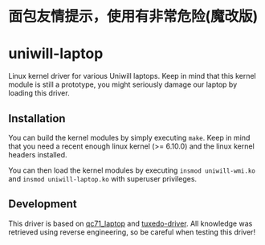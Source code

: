 # 面包友情提示，使用有非常危险(魔改版)


# uniwill-laptop
Linux kernel driver for various Uniwill laptops. Keep in mind that this kernel module is still
a prototype, you might seriously damage our laptop by loading this driver.

## Installation
You can build the kernel modules by simply executing `make`. Keep in mind that you need a recent enough linux kernel (>= 6.10.0)
and the linux kernel headers installed.

You can then load the kernel modules by executing `insmod uniwill-wmi.ko` and `insmod uniwill-laptop.ko` with superuser privileges.

## Development

This driver is based on [qc71_laptop](https://github.com/pobrn/qc71_laptop) and [tuxedo-driver](https://github.com/tuxedocomputers/tuxedo-drivers).
All knowledge was retrieved using reverse engineering, so be careful when testing this driver!
